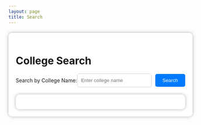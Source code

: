 ```yaml
---
layout: page
title: Search
---
```


<html lang="en">
<head>
    <meta charset="UTF-8">
    <meta name="viewport" content="width=device-width, initial-scale=1.0">
    <link rel="stylesheet" href="assets/common/css/style.css">
    <style>
        /* Search container */
        .container {
            max-width: 800px;
            margin: 20px auto;
            padding: 20px;
            background-color: white;
            box-shadow: 0 0 10px rgba(0, 0, 0, 0.3);
            border-radius: 10px;
            overflow: hidden;
        }
        /* Search form */
        #searchForm {
            display: flex;
            justify-content: center;
            align-items: center;
            margin-bottom: 20px;
        }
        #searchInput {
            flex: 1;
            padding: 10px;
            border: 1px solid #ccc;
            border-radius: 5px;
        }
        #searchButton {
            background-color: #007bff;
            color: white;
            border: none;
            border-radius: 5px;
            padding: 10px 20px;
            margin-left: 10px;
            cursor: pointer;
        }
        #searchButton:hover {
            background-color: #0056b3;
        }
        /* Search results */
        #searchResults {
            background-color: white;
            border-radius: 10px;
            box-shadow: 0 0 10px rgba(0, 0, 0, 0.3);
            padding: 20px;
        }
        .searchResult {
            margin-bottom: 10px;
            padding: 10px;
            border-bottom: 1px solid #ccc;
        }
        .searchResult:last-child {
            border-bottom: none;
        }
        .searchResult h3 {
            margin: 0;
            color: #007bff;
        }
        .searchResult p {
            margin-top: 5px;
            color: #666;
        }
    </style>
    <title>College Search</title>
</head>
<body>
    <div class="container">
        <h1>College Search</h1>
        <form id="searchForm">
            <label for="searchInput">Search by College Name: </label>
            <input type="text" id="searchInput" name="searchInput" placeholder="Enter college name">
            <button id="searchButton" type="submit">Search</button>
        </form>
        <div id="searchResults">
            <!-- Search results will be displayed here -->
        </div>
    </div>
    <script>
           // JavaScript code for adding schools to list page
        document.addEventListener("DOMContentLoaded", function() {
        const requestOptions = {
            method: "GET",
            redirect: "follow"
        };
        fetch("http://127.0.0.1:8199/dataList", requestOptions)
            .then((response) => response.text())
            .then((result) => console.log(result))
            .then((result) => {
                colleges=result
                updateSelectedColleges()
            })
            .catch((error) => console.error(error))
    // Function to add school to list
    function addToList(college) {
        var storedList = JSON.parse(localStorage.getItem('selectedSchools')) || [];
        storedList.push(college);
        localStorage.setItem('selectedSchools', JSON.stringify(storedList));
        // After adding to the list, update the displayed list as well
        updateSelectedColleges();
    }
    // Function to update the displayed list of selected colleges
    function updateSelectedColleges() {
        var selectedCollegesList = document.getElementById("selected");
        if (!selectedCollegesList) return; // Check if the element exists
        selectedCollegesList.innerHTML = ""; // Clear previous list
        var storedList = JSON.parse(localStorage.getItem('selectedSchools')) || [];
        storedList.forEach(function(college) {
            var listItem = document.createElement("li");
            listItem.textContent = college;
            selectedCollegesList.appendChild(listItem);
        });
        // Ensure that the searchResults element is present
        var searchResults = document.getElementById("searchResults");
        if (!searchResults) return; // Check if the element exists
        // Optional: Display a message if there are no search results
        if (searchResults.innerHTML === "" && storedList.length === 0) {
            searchResults.innerHTML = "<p>No search results</p>";
        }
    }
    // Event listener for search form submission
    var searchForm = document.getElementById("searchForm");
    searchForm.addEventListener("submit", function(event) {
        event.preventDefault(); // Prevent the form from submitting
        var searchTerm = searchInput.value.toLowerCase();
        var filteredColleges = colleges.filter(function(college) {
            return college.name.toLowerCase().includes(searchTerm);
        });
        displaySearchResults(filteredColleges);
    });
        // Function to display search results
    // Function to display search results
    function displaySearchResults(results) {
        var searchResults = document.getElementById("searchResults");
        searchResults.innerHTML = ""; // Clear previous search results
        if (results.length === 0) {
            searchResults.innerHTML = "<p>No results found</p>";
            return;
        }
        results.forEach(function(college) {
            var resultElement = document.createElement("div");
            resultElement.classList.add("searchResult");
            var heading = document.createElement("h3");
            heading.textContent = college.name;
            resultElement.appendChild(heading);
            var location = document.createElement("p");
            location.textContent = "Location: " + college.city + ", " + college.state;
            resultElement.appendChild(location);
            // Other elements creation
            searchResults.appendChild(resultElement);
        });
        }
    })
    </script>
</body>
</html>